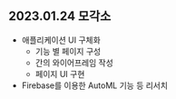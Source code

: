 ## 2023.01.24 모각소

- 애플리케이션 UI 구체화
    - 기능 별 페이지 구성 
    - 간의 와이어프레임 작성
    - 페이지 UI 구현
- Firebase를 이용한 AutoML 기능 등 리서치